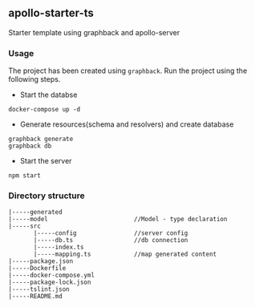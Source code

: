 ## apollo-starter-ts

Starter template using graphback and apollo-server

### Usage
The project has been created using `graphback`. Run the project using the following steps. 
- Start the databse
```
docker-compose up -d
```
- Generate resources(schema and resolvers) and create database
```
graphback generate
graphback db
```
- Start the server
```
npm start
```

### Directory structure

```
|-----generated
|-----model                        //Model - type declaration
|-----src
       |-----config                //server config
       |-----db.ts                 //db connection
       |-----index.ts
       |-----mapping.ts            //map generated content
|-----package.json
|-----Dockerfile
|-----docker-compose.yml
|-----package-lock.json
|-----tslint.json
|-----README.md
```
